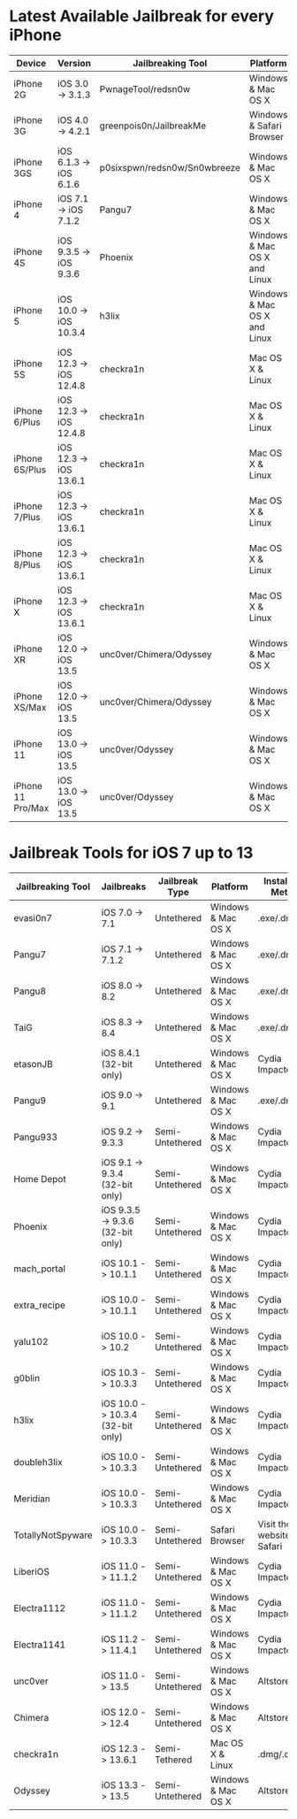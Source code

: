 # Latest Available Jailbreak for every iPhone

| Device | Version | Jailbreaking Tool | Platform |
|---------|----------|----------|---------|
| iPhone 2G  | iOS 3.0 -> 3.1.3       | PwnageTool/redsn0w           | Windows & Mac OS X |
| iPhone 3G  | iOS 4.0 -> 4.2.1       | greenpois0n/JailbreakMe      | Windows & Safari Browser |
| iPhone 3GS | iOS 6.1.3 -> iOS 6.1.6 | p0sixspwn/redsn0w/Sn0wbreeze | Windows & Mac OS X |
| iPhone 4   | iOS 7.1 -> iOS 7.1.2   | Pangu7    | Windows & Mac OS X |
| iPhone 4S  | iOS 9.3.5 -> iOS 9.3.6 | Phoenix   | Windows & Mac OS X and Linux |
| iPhone 5   | iOS 10.0 -> iOS 10.3.4 | h3lix     | Windows & Mac OS X and Linux |
| iPhone 5S  | iOS 12.3 -> iOS 12.4.8 | checkra1n | Mac OS X & Linux |
| iPhone 6/Plus  | iOS 12.3 -> iOS 12.4.8 | checkra1n | Mac OS X & Linux |
| iPhone 6S/Plus | iOS 12.3 -> iOS 13.6.1 | checkra1n | Mac OS X & Linux |
| iPhone 7/Plus  | iOS 12.3 -> iOS 13.6.1 | checkra1n | Mac OS X & Linux |
| iPhone 8/Plus  | iOS 12.3 -> iOS 13.6.1 | checkra1n | Mac OS X & Linux |
| iPhone X       | iOS 12.3 -> iOS 13.6.1 | checkra1n | Mac OS X & Linux |
| iPhone XR      | iOS 12.0 -> iOS 13.5   | unc0ver/Chimera/Odyssey | Windows & Mac OS X |
| iPhone XS/Max  | iOS 12.0 -> iOS 13.5   | unc0ver/Chimera/Odyssey | Windows & Mac OS X |
| iPhone 11      | iOS 13.0 -> iOS 13.5   | unc0ver/Odyssey         | Windows & Mac OS X |
| iPhone 11 Pro/Max | iOS 13.0 -> iOS 13.5 | unc0ver/Odyssey        | Windows & Mac OS X |


# Jailbreak Tools for iOS 7 up to 13

| Jailbreaking Tool | Jailbreaks | Jailbreak Type | Platform | Installation Method |
|----------|---------|----------|--------|---------|
| evasi0n7 | iOS 7.0 -> 7.1 | Untethered | Windows & Mac OS X | .exe/.dmg |
| Pangu7 | iOS 7.1 -> 7.1.2 | Untethered | Windows & Mac OS X | .exe/.dmg |
| Pangu8 | iOS 8.0 -> 8.2 | Untethered | Windows & Mac OS X | .exe/.dmg |
| TaiG | iOS 8.3 -> 8.4 | Untethered | Windows & Mac OS X | .exe/.dmg |
| etasonJB | iOS 8.4.1 (32-bit only) | Untethered | Windows & Mac OS X | Cydia Impactor |
| Pangu9 | iOS 9.0 -> 9.1 | Untethered | Windows & Mac OS X | .exe/.dmg |
| Pangu933 | iOS 9.2 -> 9.3.3 | Semi-Untethered | Windows & Mac OS X | Cydia Impactor |
| Home Depot | iOS 9.1 -> 9.3.4 (32-bit only) | Semi-Untethered | Windows & Mac OS X | Cydia Impactor |
| Phoenix | iOS 9.3.5 -> 9.3.6 (32-bit only) | Semi-Untethered | Windows & Mac OS X | Cydia Impactor |
| mach_portal | iOS 10.1 -> 10.1.1 | Semi-Untethered | Windows & Mac OS X | Cydia Impactor |
| extra_recipe | iOS 10.0 -> 10.1.1 | Semi-Untethered | Windows & Mac OS X | Cydia Impactor |
| yalu102 | iOS 10.0 -> 10.2 | Semi-Untethered | Windows & Mac OS X | Cydia Impactor |
| g0blin | iOS 10.3 -> 10.3.3 | Semi-Untethered | Windows & Mac OS X | Cydia Impactor |
| h3lix | iOS 10.0 -> 10.3.4 (32-bit only) | Semi-Untethered | Windows & Mac OS X | Cydia Impactor |
| doubleh3lix | iOS 10.0 -> 10.3.3 | Semi-Untethered | Windows & Mac OS X | Cydia Impactor |
| Meridian | iOS 10.0 -> 10.3.3 | Semi-Untethered | Windows & Mac OS X | Cydia Impactor |
| TotallyNotSpyware | iOS 10.0 -> 10.3.3 | Semi-Untethered | Safari Browser | Visit their website in Safari |
| LiberiOS | iOS 11.0 -> 11.1.2 | Semi-Untethered | Windows & Mac OS X | Cydia Impactor |
| Electra1112 | iOS 11.0 -> 11.1.2 | Semi-Untethered | Windows & Mac OS X | Cydia Impactor |
| Electra1141 | iOS 11.2 -> 11.4.1 | Semi-Untethered | Windows & Mac OS X | Cydia Impactor |
| unc0ver | iOS 11.0 -> 13.5   | Semi-Untethered | Windows & Mac OS X | Altstore |
| Chimera | iOS 12.0 -> 12.4   | Semi-Untethered | Windows & Mac OS X | Altstore |
| checkra1n | iOS 12.3 -> 13.6.1 | Semi-Tethered   | Mac OS X & Linux | .dmg/.deb/CLI |
| Odyssey | iOS 13.3 -> 13.5   | Semi-Untethered | Windows & Mac OS X | Altstore |
